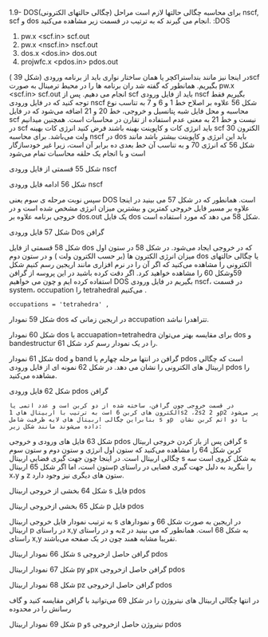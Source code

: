 
1.9-    DOS(چگالی حالتهای الکترونی)
برای محاسبه چگالی حالتها  لازم است مراحل nscf, scf  و dos انجام می گیرند که به ترتیب در قسمت زیر مشاهده می‌کنید.
:DOS
1. pw.x <scf.in> scf.out
2. pw.x <nscf.in> nscf.out
3. dos.x <dos.in> dos.out
4. projwfc.x <pdos.in> pdos.out

در اینجا نیز مانند بنداستراکچر یا همان ساختار نواری باید از برنامه ورودی (شکل 39 )scf  بگیریم. همانطور که گفته شد ران برنامه ها را در محیط ترمینال به صورت	pw.x <scf.in> scf.out انجام می دهیم. پس از scf  باید از فایل ورودی nscf بگیریم فقط توجه کنید که در فایل ورودی nscf   شکل 56
علاوه بر اصلاح خط 1 و 6 و 7 به تناسب نوع محاسبه و محل فایل شبه پتانسیل و خروجی، خط 20 و 21 اضافه می‌شود که در فایل scf  نیست و خط 21 به معنی عدم استفاده از تقارن در محاسبات است. همچنین میدانیم در scf  باید انرژی کات و کاپوینت بهینه باشند فرض کنید انرژی کات بهینه scf 30 الکترون ولت می‌باشد. برای محاسبه nscf  در dos  باید این انرژی و کاپوینت بیشتر باشد مانند شکل 56 که انرژی 70 و به تناسب آن خط بعدی  ده برابر آن است، زیرا غیر خودسازگار است و با انجام یک حلقه محاسبات تمام می‌شود 


شکل 55  قسمتی از فایل ورودی nscf


شکل 56  ادامه فایل ورودی nscf 

سپس نوبت مرحله ی سوم یعنی DOS است. همانطور که در شکل 57 می بینید در اینجا علاوه بر مسیر فایل خروجی کمترین و بیشترین میزان انرژی مشخص شده است و در  خروجی برنامه  علاوه بر dos.out  یک فایل dos  شکل 58 می دهد که مورد استفاده است.



شکل 57  فایل ورودی  Dos گرافن  


شکل 58 قسمتی از فایل dos که در خروجی ایجاد می‌شود.
در شکل 58 در ستون اول میزان انرژی الکترون ها (بر حسب الکترون ولت ) و در ستون دوم dos  یا چگالی حالتهای الکترونی را مشاهده می‌کنید که اگر آن را در نرم افزاری مانند اریجین رسم کنیم شکل 59وشکل 60 را مشاهده خواهید کرد. اگر دقت کرده باشید در این پروسه از گرافن استفاده کرده ایم و چون می خواهیم DOS بگیریم در فایل ورودی nscf، در قسمت system، occupation  را tetrahedral  می‌کنیم .

    occupations = 'tetrahedra' ,
    

شکل 59 نمودار dos  در اریجین زمانی که accupation  تتراهدرا نباشد.

شکل 60 نمودار dos  با  accuapation=tetrahedra 
برای مقایسه بهتر می‌توان dos و bandestructur  را در یک نمودار رسم کرد شکل 61.

شکل 61 نمودار dod و band گرافن
در انتها مرحله چهارم یا pdos است که چگالی اربیتال های الکترونی را نشان می دهد. در شکل 62 نمونه ای از فایل ورودی pdos را مشاهده می‌کنید.


شکل 62 فایل ورودی pdos گرافن

    در قسمت خروجی چون گرافن، ساخته شده از دو کربن است و عدد اتمی یا الکترون های کربن 6 است به ترتیب با اربیتال های 1s2 ،2s2 و 2p2 پر می‌شود بنابراین چگالی اربیتال های لایه ظرفیت شامل s وp  با دو اتم کربن نشان داده می‌شوند مانند شکل زیر:


شکل 63 فایل های ورودی و خروجی pdos  گرافن
پس از باز کردن خروجی اربیتال s  کربن شکل 64 را مشاهده می‌کنید که ستون اول انرژی و ستون دوم و ستون سوم چگالی اربیتال است. در اینجا چون جهت گیری فضایی اربیتال s  به شکل کروی است سه ستون است، اما اگر شکل 65 اربیتالp  را بنگرید به دلیل جهت گیری فضایی در راستای x،y  و z ستون های دیگری نیز وجود دارد.

شکل 64 بخشی از خروجی اربیتال s  فایل pdos


شکل 65 بخشی ازخروجی اربیتال p  فایل pdos

به ترتیب نمودار فایل خروجی اربیتال s  در اریجین به صورت شکل 66 و نمودارهای اربیتال p  در راستای x,y به  و در راستایz  به شکل 68 است. همانطور که می بینید در راستای x,y تقریبا مشابه همند چون در یک صفحه  می‌باشند.


شکل 66 نمودار اربیتال s  گرافن حاصل ازخروجی pdos


شکل 67 نمودار اربیتال  py وpx گرافن حاصل ازخروجی pdos















شکل 68 نمودار اربیتال   pz گرافن حاصل ازخروجی pdos

در انتها چگالی اربیتال های نیتروژن را در شکل 69 می‌توانید با گرافن مقایسه کنید و گاف رسانش را 
در محدوده 



شکل 69 نمودار اربیتال   p وs  نیتروژن حاصل ازخروجی pdos  
